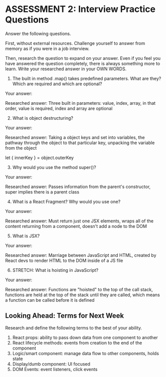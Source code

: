 # ASSESSMENT 2: Interview Practice Questions

Answer the following questions.

First, without external resources. Challenge yourself to answer from memory as if you were in a job interview.

Then, research the question to expand on your answer. Even if you feel you have answered the question completely, there is always something more to learn. Write your researched answer in your OWN WORDS.

1. The built in method .map() takes predefined parameters. What are they? Which are required and which are optional?

  Your answer:

  Researched answer: Three built in parameters: value, index, array, in that order, value is required, index and array are optional



2. What is object destructuring?

  Your answer:

  Researched answer: Taking a object keys and set into variables, the pathway through the object to that particular key, unpacking the variable from the object

  let { innerKey } = object.outerKey



3. Why would you use the method super()?

  Your answer:

  Researched answer: Passes information from the parent's constructor, super implies there is a parent class



4. What is a React Fragment? Why would you use one?

  Your answer:

  Researched answer: Must return just one JSX elements, wraps all of the content returning from a component, doesn't add a node to the DOM



5. What is JSX?

  Your answer:

  Researched answer: Marriage between JavaScript and HTML, created by React devs to render HTML to the DOM inside of a JS file



6. STRETCH: What is hoisting in JavaScript?

  Your answer:

  Researched answer: Functions are "hoisted" to the top of the call stack, functions are held at the top of the stack until they are called, which means a function can be called before it is defined



## Looking Ahead: Terms for Next Week

Research and define the following terms to the best of your ability.

1. React props: ability to pass down data from one component to another
2. React lifecycle methods: events from creation to the end of the component
3. Logic/smart component: manage data flow to other components, holds state
4. Display/dumb component: UI focused
5. DOM Events: event listeners, click events
